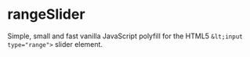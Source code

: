 # rangeSlider
Simple, small and fast vanilla JavaScript polyfill for the HTML5 `&lt;input type="range">` slider element.

